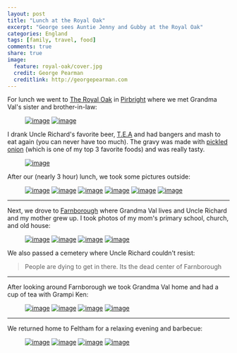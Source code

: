 ```yaml
---
layout: post
title: "Lunch at the Royal Oak"
excerpt: "George sees Auntie Jenny and Gubby at the Royal Oak"
categories: England
tags: [family, travel, food]
comments: true
share: true
image:
  feature: royal-oak/cover.jpg
  credit: George Pearman
  creditlink: http://georgepearman.com
---
```


For lunch we went to [The Royal Oak](https://www.oldenglishinns.co.uk/our-locations/the-royal-oak-pirbright) in [Pirbright](https://en.wikipedia.org/wiki/Pirbright) where we met Grandma Val's sister and brother-in-law:

<figure class="half">
	<a href="{{site.url}}/images/royal_oak/2.jpg" title="The Royal Oak"><img src="{{site.url}}/images/royal_oak/2.jpg" alt="image"></a>
	<a href="{{site.url}}/images/royal_oak/3.jpg" title="The Royal Oak"><img src="{{site.url}}/images/royal_oak/3.jpg" alt="image"></a>
</figure>

I drank Uncle Richard's favorite beer, [T.E.A](http://www.hogsback.co.uk/product/t-e-a/) and had bangers and mash to eat again (you can never have too much).  The gravy was made with [pickled onion](https://en.wikipedia.org/wiki/Pickled_onion) (which is one of my top 3 favorite foods) and was really tasty.

<figure class="full">
	<a href="{{site.url}}/images/royal_oak/1.jpg" title="Bangers and mash"><img src="{{site.url}}/images/royal_oak/1.jpg" alt="image"></a>
</figure>

After our (nearly 3 hour) lunch, we took some pictures outside:

<figure class="third">
	<a href="{{site.url}}/images/royal_oak/uncle_richard/1.jpg" title="Gubby and George"><img src="{{site.url}}/images/royal_oak/uncle_richard/1.jpg" alt="image"></a>
	<a href="{{site.url}}/images/royal_oak/uncle_richard/2.jpg" title="Auntie Jenny, Gubby and George"><img src="{{site.url}}/images/royal_oak/uncle_richard/2.jpg" alt="image"></a>
	<a href="{{site.url}}/images/royal_oak/uncle_richard/3.jpg" title="Auntie Jenny, Gubby, Grandma Val, Angharad, Bronwen, George"><img src="{{site.url}}/images/royal_oak/uncle_richard/3.jpg" alt="image"></a>
	<a href="{{site.url}}/images/royal_oak/uncle_richard/4.jpg" title="Auntie Jenny, Gubby, Grandma Val, Angharad, Bronwen, George"><img src="{{site.url}}/images/royal_oak/uncle_richard/4.jpg" alt="image"></a>
	<a href="{{site.url}}/images/royal_oak/uncle_richard/5.jpg" title="Selfie with Uncle Richard and Gubby"><img src="{{site.url}}/images/royal_oak/uncle_richard/5.jpg" alt="image"></a>
	<a href="{{site.url}}/images/royal_oak/uncle_richard/6.jpg" title="Auntie Jenny, Gubby, Grandma Val, Uncle Richard, Angharad, Bronwen, George"><img src="{{site.url}}/images/royal_oak/uncle_richard/6.jpg" alt="image"></a>
</figure>

---

Next, we drove to [Farnborough](https://en.wikipedia.org/wiki/Farnborough,_Hampshire) where Grandma Val lives and Uncle Richard and my
mother grew up.  I took photos of my mom's primary school, church, and old
house:

<figure class="half">
	<a href="{{site.url}}/images/royal_oak/4.jpg" title="Mom's primary school"><img src="{{site.url}}/images/royal_oak/4.jpg" alt="image"></a>
	<a href="{{site.url}}/images/royal_oak/5.jpg" title="Mom's old church"><img src="{{site.url}}/images/royal_oak/5.jpg" alt="image"></a>
	<a href="{{site.url}}/images/royal_oak/6.jpg" title="Mom's old house"><img src="{{site.url}}/images/royal_oak/6.jpg" alt="image"></a>
	<a href="{{site.url}}/images/royal_oak/7.jpg" title="Car Selfie"><img src="{{site.url}}/images/royal_oak/7.jpg" alt="image"></a>
</figure>

We also passed a cemetery where Uncle Richard couldn't resist:

> People are dying to get in there.
> Its the dead center of Farnborough

---

After looking around Farnborough we took Grandma Val home and had a cup of tea
with Grampi Ken:

<figure class="half">
	<a href="{{site.url}}/images/royal_oak/8.jpg" title="Selfie with Grampi Ken"><img src="{{site.url}}/images/royal_oak/8.jpg" alt="image"></a>
	<a href="{{site.url}}/images/royal_oak/9.jpg" title="Selfie with Grandma Val"><img src="{{site.url}}/images/royal_oak/9.jpg" alt="image"></a>
	<a href="{{site.url}}/images/royal_oak/10.jpg" title="Grandma and Grampi"><img src="{{site.url}}/images/royal_oak/10.jpg" alt="image"></a>
	<a href="{{site.url}}/images/royal_oak/11.jpg" title="Grandma and Grampi"><img src="{{site.url}}/images/royal_oak/11.jpg" alt="image"></a>
</figure>

---

We returned home to Feltham for a relaxing evening and barbecue:

<figure class="half">
	<a href="{{site.url}}/images/royal_oak/12.jpg" title="Quick, hide the beer"><img src="{{site.url}}/images/royal_oak/12.jpg" alt="image"></a>
	<a href="{{site.url}}/images/royal_oak/13.jpg" title="Bronwen plays guitar"><img src="{{site.url}}/images/royal_oak/13.jpg" alt="image"></a>
	<a href="{{site.url}}/images/royal_oak/14.jpg" title="Bronwen plays guitar"><img src="{{site.url}}/images/royal_oak/14.jpg" alt="image"></a>
	<a href="{{site.url}}/images/royal_oak/15.jpg" title="Bronwen plays guitar"><img src="{{site.url}}/images/royal_oak/15.jpg" alt="image"></a>
</figure>
